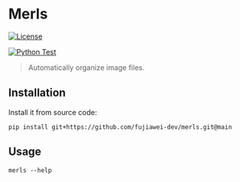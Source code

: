 # Merls

[![License](https://img.shields.io/pypi/l/merls)](https://github.com/fujiawei-dev/merls/blob/main/LICENSE)

[![Python Test](https://github.com/fujiawei-dev/merls/actions/workflows/python-test.yml/badge.svg)](https://github.com/fujiawei-dev/merls/actions/workflows/python-test.yml)

> Automatically organize image files.

## Installation

Install it from source code:

```shell
pip install git+https://github.com/fujiawei-dev/merls.git@main
```

## Usage

```shell
merls --help
```
